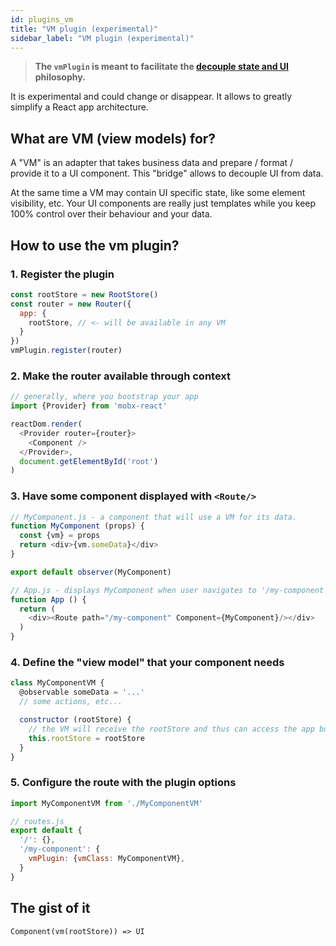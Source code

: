 ```yaml
---
id: plugins_vm
title: "VM plugin (experimental)"
sidebar_label: "VM plugin (experimental)"
---
```


> **The `vmPlugin` is meant to facilitate the [decouple state and UI](https://hackernoon.com/how-to-decouple-state-and-ui-a-k-a-you-dont-need-componentwillmount-cc90b787aa37) philosophy.**

It is experimental and could change or disappear. It allows to greatly simplify a React app architecture.

## What are VM (view models) for?

A "VM" is an adapter that takes business data and prepare / format / provide it to a UI component. This "bridge" allows to decouple UI from data.

At the same time a VM may contain UI specific state, like some element visibility, etc. Your UI components are really just templates while you keep 100% control over their behaviour and your data.


## How to use the vm plugin?

### 1. Register the plugin

```js
const rootStore = new RootStore()
const router = new Router({
  app: {
    rootStore, // <- will be available in any VM
  }
})
vmPlugin.register(router)
```

### 2. Make the router available through context

```js
// generally, where you bootstrap your app
import {Provider} from 'mobx-react'

reactDom.render(
  <Provider router={router}>
    <Component />
  </Provider>,
  document.getElementById('root')
)
```

### 3. Have some component displayed with `<Route/>`
```js
// MyComponent.js - a component that will use a VM for its data.
function MyComponent (props) {
  const {vm} = props
  return <div>{vm.someData}</div>
}

export default observer(MyComponent)

// App.js - displays MyComponent when user navigates to '/my-component'
function App () {
  return (
    <div><Route path="/my-component" Component={MyComponent}/></div>
  )
}
```

### 4. Define the "view model" that your component needs
```js
class MyComponentVM {
  @observable someData = '...'
  // some actions, etc...

  constructor (rootStore) {
    // the VM will receive the rootStore and thus can access the app business models.
    this.rootStore = rootStore
  }
}
```

### 5. Configure the route with the plugin options

```js
import MyComponentVM from './MyComponentVM'

// routes.js
export default {
  '/': {},
  '/my-component': {
    vmPlugin: {vmClass: MyComponentVM},
  }
}
```

## The gist of it

`Component(vm(rootStore)) => UI`

